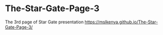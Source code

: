# The-Star-Gate-Page-3
The 3rd page of Star Gate presentation
https://mslkenya.github.io/The-Star-Gate-Page-3/
